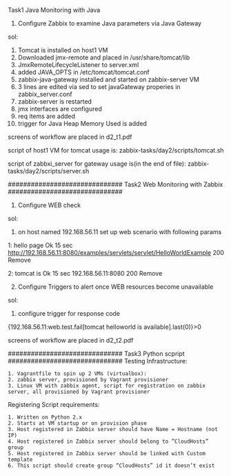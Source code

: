 Task1
Java Monitoring with Java

1. Configure Zabbix to examine Java parameters via Java Gateway

sol: 
1. Tomcat is installed on host1 VM
2. Downloaded jmx-remote and placed in /usr/share/tomcat/lib
3. JmxRemoteLifecycleListener to server.xml
4. added JAVA_OPTS in /etc/tomcat/tomcat.conf
5. zabbix-java-gateway installed and started on zabbix-server VM
6. 3 lines are edited via sed to set javaGateway properies in zabbix_server.conf
7. zabbix-server is restarted
8. jmx interfaces are configured 
9. req items are added
10. trigger for Java Heap Memory Used is added


screens of workflow are placed in d2_t1.pdf

script of host1 VM  for tomcat usage is: zabbix-tasks/day2/scripts/tomcat.sh

script of zabbxi_server for gateway usage is(in the end of file): zabbix-tasks/day2/scripts/server.sh


##############################
Task2 
Web Monitoring with Zabbix
##############################
1. Configure WEB check

sol:
1. on host named 192.168.56.11 set up web scenario with following params

1:	hello page Ok	15 sec	http://192.168.56.11:8080/examples/servlets/servlet/HelloWorldExample		200	Remove

2:	tomcat is Ok	15 sec	192.168.56.11:8080															200	Remove

2. Configure Triggers to alert once WEB resources become unavailable

sol:
1. configure trigger for response code

{192.168.56.11:web.test.fail[tomcat helloworld is available].last(0)}>0

screens of workflow are placed in d2_t2.pdf




##############################
Task3 
Python scpript
##############################
Testing Infrastructure:

	1. Vagrantfile to spin up 2 VMs (virtualbox):
	2. zabbix server, provisioned by Vagrant provisioner
	3. Linux VM with zabbix agent, script for registration on zabbix server, all provisioned by Vagrant provisioner

Registering Script requirements:

	1. Written on Python 2.x
	2. Starts at VM startup or on provision phase
	3. Host registered in Zabbix server should have Name = Hostname (not IP)
	4. Host registered in Zabbix server should belong to ”CloudHosts” group
	5. Host registered in Zabbix server should be linked with Custom template
	6. This script should create group “CloudHosts” id it doesn’t exist
